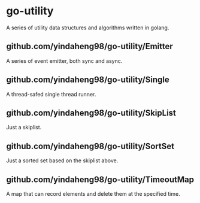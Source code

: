 # go-utility

A series of utility data structures and algorithms written in golang.

## github.com/yindaheng98/go-utility/Emitter

A series of event emitter, both sync and async.

## github.com/yindaheng98/go-utility/Single

A thread-safed single thread runner.

## github.com/yindaheng98/go-utility/SkipList

Just a skiplist.

## github.com/yindaheng98/go-utility/SortSet

Just a sorted set based on the skiplist above.

## github.com/yindaheng98/go-utility/TimeoutMap

A map that can record elements and delete them at the specified time.
